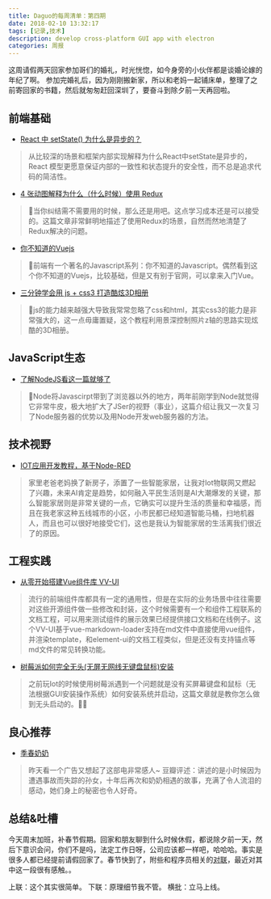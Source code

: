 ```yaml
---
title: Daguo的每周清单：第四期
date: 2018-02-10 13:32:17
tags: [记录,技术]
description: develop cross-platform GUI app with electron
categories: 周报
---
```


这周请假两天回家参加哥们的婚礼，时光恍惚，如今身旁的小伙伴都是谈婚论嫁的年纪了啊。
参加完婚礼后，因为刚刚搬新家，所以和老妈一起铺床单，整理了之前寄回家的书籍，然后就匆匆赶回深圳了，要奋斗到除夕前一天再回啦。

<!--more-->

## 前端基础
- [React 中 setState() 为什么是异步的？](https://mp.weixin.qq.com/s?__biz=MzAwNTAzMjcxNg==&mid=2651425190&idx=1&sn=5f04ad6a295880236cd56a7ea2546443&chksm=80dff7c5b7a87ed332a057a01d7730f345dc2fd7c110ef177663796ec2848ff785cc9e09933a&mpshare=1&scene=1&srcid=0207ubosoNQaA9LvZx77cOqg#rd)
> 从比较深的场景和框架内部实现解释为什么React中setState是异步的，React 模型更愿意保证内部的一致性和状态提升的安全性，而不总是追求代码的简洁性。

- [4 张动图解释为什么（什么时候）使用 Redux](https://zhuanlan.zhihu.com/p/31360204)
> 当你纠结需不需要用的时候，那么还是用吧。这点学习成本还是可以接受的。这篇文章非常鲜明地描述了使用Redux的场景，自然而然地清楚了Redux解决的问题。

- [你不知道的Vuejs](https://yugasun.com/post/you-dont-know-vuejs-6.html)
> 前端有一个著名的Javascript系列：你不知道的Javascript。偶然看到这个你不知道的Vuejs，比较基础，但是又有别于官网，可以拿来入门Vue。

- [三分钟学会用 js + css3 打造酷炫3D相册](https://zhuanlan.zhihu.com/p/33688711?utm_source=wechat_session&utm_medium=social)
> js的能力越来越强大导致我常常忽略了css和html，其实css3的能力是非常强大的，这一点毋庸置疑，这个教程利用景深控制照片z轴的思路实现炫酷的3D相册。


## JavaScript生态
- [了解NodeJS看这一篇就够了](https://segmentfault.com/a/1190000013241874)
> Node将Javascirpt带到了浏览器以外的地方，两年前刚学到Node就觉得它非常牛皮，极大地扩大了JSer的视野（事业），这篇介绍让我又一次复习了Node服务器的优势以及用Node开发web服务器的方法。

## 技术视野

- [IOT应用开发教程，基于Node-RED](https://www.ibm.com/developerworks/cn/iot/library/iot-lp101-get-started-develop-iot-home-automation/index.html)
> 家里老爸老妈换了新房子，添置了一些智能家居，让我对Iot物联网又燃起了兴趣，未来AI肯定是趋势，如何融入平民生活则是AI大潮爆发的关键，那么智能家居则是非常关键的一点，它确实可以提升生活的质量和幸福感，而且在我老家这种五线城市的小区，小市民都已经知道智能马桶，扫地机器人，而且也可以很好地接受它们，这也是我认为智能家居的生活离我们很近了的原因。

## 工程实践
- [从零开始搭建Vue组件库 VV-UI](https://zhuanlan.zhihu.com/p/30948290?utm_source=wechat_session&utm_medium=social)
> 流行的前端组件库都具有一定的通用性，但是在实际的业务场景中往往需要对这些开源组件做一些修改和封装，这个时候需要有一个和组件工程联系的文档工程，可以用来测试组件的展示效果已经提供接口文档和在线例子。这个VV-UI基于vue-markdown-loader支持在md文件中直接使用vue组件，并渲染template，和element-ui的文档工程类似，但是还没有支持锚点等md文件的常见转换功能。

- [树莓派如何完全无头(无屏无网线无键盘鼠标)安装](https://segmentfault.com/a/1190000010976507)
> 之前玩Iot的时候使用树莓派遇到一个问题就是没有买屏幕键盘和鼠标（无法根据GUI安装操作系统）如何安装系统并启动，这篇文章就是教你怎么做到无头启动的。

## 良心推荐
- [季春奶奶](https://movie.douban.com/subject/26307755/)
> 昨天看一个广告又想起了这部电非常感人~ 豆瓣评述：讲述的是小时候因为遭遇事故而失踪的孙女，十年后再次和奶奶相遇的故事，充满了令人流泪的感动，她们身上的秘密也令人好奇。

## 总结&吐槽
今天周末加班，补春节假期。回家和朋友聊到什么时候休假，都说除夕前一天，然后下意识会问，你们不是吗，法定工作日呀，公司应该都一样吧，哈哈哈。事实是很多人都已经提前请假回家了。春节快到了，附些和程序员相关的[对联](https://www.zhihu.com/question/39950844/answer/84041351)，最近对其中这一段很有感触。。

上联：这个其实很简单。
下联：原理细节我不管。
横批：立马上线。







